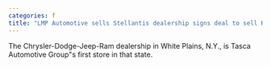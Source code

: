 ```yaml
---
categories: f
title: "LMP Automotive sells Stellantis dealership signs deal to sell Kia dealerships "
---
```

The Chrysler-Dodge-Jeep-Ram dealership in White Plains, N.Y., is Tasca Automotive Group"s first store in that state.